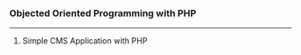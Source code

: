 <div>
<h3> Objected Oriented Programming with PHP </h3> 
<hr/>
<ol>
<li> Simple CMS Application with PHP </li>

</ol>
</div> 

